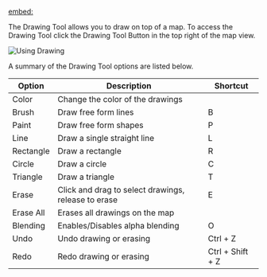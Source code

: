 [embed:](https://www.youtube.com/embed/2e07DtB-Xrc)

The Drawing Tool allows you to draw on top of a map. To access the Drawing Tool click the Drawing Tool Button in the top right of the map view.

![Using Drawing](usingDrawing)

A summary of the Drawing Tool options are listed below.

| Option    | Description                                         | Shortcut         |
| --------- | --------------------------------------------------- | ---------------- |
| Color     | Change the color of the drawings                    |                  |
| Brush     | Draw free form lines                                | B                |
| Paint     | Draw free form shapes                               | P                |
| Line      | Draw a single straight line                         | L                |
| Rectangle | Draw a rectangle                                    | R                |
| Circle    | Draw a circle                                       | C                |
| Triangle  | Draw a triangle                                     | T                |
| Erase     | Click and drag to select drawings, release to erase | E                |
| Erase All | Erases all drawings on the map                      |                  |
| Blending  | Enables/Disables alpha blending                     | O                |
| Undo      | Undo drawing or erasing                             | Ctrl + Z         |
| Redo      | Redo drawing or erasing                             | Ctrl + Shift + Z |
